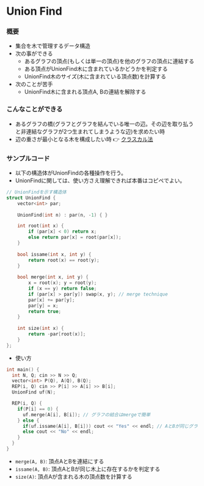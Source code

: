 # Union Find
### 概要
- 集合を木で管理するデータ構造
- 次の事ができる
  - あるグラフの頂点(もしくは単一の頂点)を他のグラフの頂点に連結する
  - ある頂点がUnionFind木に含まれているかどうかを判定する
  - UnionFind木のサイズ(木に含まれている頂点数)を計算する
- 次のことが苦手
  - UnionFind木に含まれる頂点A, Bの連結を解除する

### こんなことができる
- あるグラフの橋(グラフとグラフを結んでいる唯一の辺。その辺を取り払うと非連結なグラフが2つ生まれてしまうような辺)を求めたい時
- 辺の重さが最小となる木を構成したい時 👉 [クラスカル法](/Algorithm/Kruskal.md)

### サンプルコード
- 以下の構造体がUnionFindの各種操作を行う。
- UnionFindに関しては、使い方さえ理解できれば本番はコピペでよい。

```cpp
// UnionFindを示す構造体
struct UnionFind {
    vector<int> par;
    
    UnionFind(int n) : par(n, -1) { }

    int root(int x) {
        if (par[x] < 0) return x;
        else return par[x] = root(par[x]);
    }
    
    bool issame(int x, int y) {
        return root(x) == root(y);
    }
    
    bool merge(int x, int y) {
        x = root(x); y = root(y);
        if (x == y) return false;
        if (par[x] > par[y]) swap(x, y); // merge technique
        par[x] += par[y];
        par[y] = x;
        return true;
    }
    
    int size(int x) {
        return -par[root(x)];
    }
};
```

- 使い方

```cpp
int main() {
  int N, Q; cin >> N >> Q;
  vector<int> P(Q), A(Q), B(Q);
  REP(i, Q) cin >> P[i] >> A[i] >> B[i];
  UnionFind uf(N);

  REP(i, Q) {
    if(P[i] == 0) {
      uf.merge(A[i], B[i]); // グラフの結合はmergeで簡単
    } else {
      if(uf.issame(A[i], B[i])) cout << "Yes" << endl; // AとBが同じグラフにいるかどうかはissameで簡単
      else cout << "No" << endl;
    }
  }
}
```

- `merge(A, B)`: 頂点AとBを連結にする
- `issame(A, B)`: 頂点AとBが同じ木上に存在するかを判定する
- `size(A)`: 頂点Aが含まれる木の頂点数を計算する